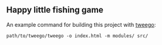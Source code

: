 ## Happy little fishing game

An example command for building this project with [tweego](https://github.com/tmedwards/tweego):

`path/to/tweego/tweego -o index.html -m modules/ src/`
